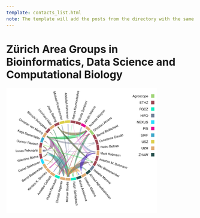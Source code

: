 ```yaml
---
template: contacts_list.html
note: The template will add the posts from the directory with the same name as this file (w/o extension).
---
```


# Zürich Area Groups in Bioinformatics, Data Science and Computational Biology


<img style="width: 80%; margin-left: auto; margin-right: auto;" src="/img/collabcircle.svg" />

<!--
TODO: temporary static picture ... Map etc. update 
<img style="width: 100%" src="https://progenetix.org/cgi-bin/pgxConnections/cgi/collabPlots.cgi?nodes=https://raw.githubusercontent.com/compbiozurich/compbiozurich.github.io/main/collab/people.tab&nodesort=random&connections=https://raw.githubusercontent.com/compbiozurich/compbiozurich.github.io/main/collab/connections.tab&plot_bgcolor_hex=%23ffffff&fontcol=%23000000&circradius=100&legendw=60&legendpos=top&legendsort=label+length&fontpx=12&legendfpx=13&imgtype=SVG&transparent=opaque&imgh=500&imgw=600" />
-->


<object id="map" width="100%" height="560px" standby="loading data, please wait..." data="https://progenetix.org/services/geolocations?plotType=map&plotPars=map_w_px=600::map_h_px=480::marker_type=marker&inputfile=https://raw.githubusercontent.com/compbiozurich/compbiozurich.github.io/main/collab/people.tab"></object>
